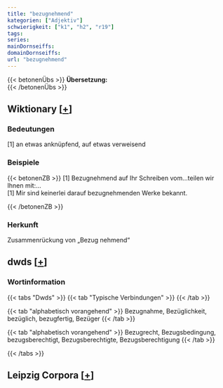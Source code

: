 ```yaml
---
title: "bezugnehmend"
kategorien: ["Adjektiv"]
schwierigkeit: ["k1", "h2", "r19"]
tags:
series:
mainDornseiffs:
domainDornseiffs:
url: "bezugnehmend"
---
```


{{< betonenÜbs >}}
**Übersetzung:**  
{{< /betonenÜbs >}}

## Wiktionary [[+](https://de.wiktionary.org/wiki/bezugnehmend)]

### Bedeutungen
[1] an etwas anknüpfend, auf etwas verweisend  

### Beispiele
{{< betonenZB >}}
[1] Bezugnehmend auf Ihr Schreiben vom…teilen wir Ihnen mit:…  
[1] Mir sind keinerlei darauf bezugnehmenden Werke bekannt.  

{{< /betonenZB >}}
### Herkunft
Zusammenrückung von „Bezug nehmend“  



## dwds [[+](https://www.dwds.de/wb/bezugnehmend)]

### Wortinformation
{{< tabs "Dwds" >}}
{{< tab "Typische Verbindungen" >}}
{{< /tab >}}

{{< tab "alphabetisch vorangehend" >}}
Bezugnahme, Bezüglichkeit, bezüglich, bezugfertig, Bezüger
{{< /tab >}}

{{< tab "alphabetisch vorangehend" >}}
Bezugrecht, Bezugsbedingung, bezugsberechtigt, Bezugsberechtigte, Bezugsberechtigung
{{< /tab >}}

{{< /tabs >}}

## Leipzig Corpora [[+](https://corpora.uni-leipzig.de/en/res?word=bezugnehmend&corpusId=deu_newscrawl-public_2018)]

